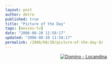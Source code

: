 ```yaml
---
layout: post
author: detro
published: true
title: "Picture of the Day"
tags: [movies-tv]
date: "2006-08-20 11:58:17"
updated: "2006-08-20 11:58:17"
permalink: /2006/08/20/picture-of-the-day-8/
---
```


<div align="center"><a href="http://www.dominomovie.com/"><img src="http://upload.wikimedia.org/wikipedia/en/4/43/Domino_poster.jpg" alt="Domino - Locandina" /></a></div>
